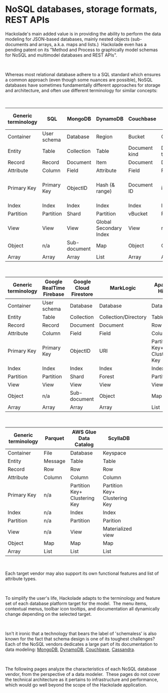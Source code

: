 # NoSQL databases, storage formats, REST APIs

Hackolade's main added value is in providing the ability to perform the data modeling for JSON-based databases, mainly nested objects (sub-documents and arrays, a.k.a. maps and lists.)&nbsp; Hackolade even has a pending patent on its "Method and Process to graphically model schemas for NoSQL and multimodel databases and REST APIs".

&nbsp;

Whereas most relational database adhere to a SQL standard which ensures a common approach (even though some nuances are possible), NoSQL databases have sometimes fundamentally different approaches for storage and architecture, and often use different terminology for similar concepts:

&nbsp;

| **Generic terminology** | **SQL** | **MongoDB** | **DynamoDB** | **Couchbase** | **Azure Cosmos DB** | **Elasticsearch** | **Datastax Cassandra** | **Apache HBase** |
| --- | --- | --- | --- | --- | --- | --- | --- | --- |
| Container | User schema | Database | Region | Bucket | Collection | Index | Keyspace | Namespace |
| Entity | Table | Collection | Table | Document kind | Document type | Type | Table | Table |
| Record | Record | Document | Item | Document | Document | Document | Row | Row |
| Attribute | Column | Field | Attribute | Field | Field | Field | Column | Column |
| Primary Key | Primary Key | ObjectID | Hash (\& range) | Document ID | id | id | Partition Key+ Clustering Key&nbsp; | Row Key |
| Index | Index | Index | Index | Index | Index | Index | Index | Index |
| Partition | Partition | Shard | Partition | vBucket | Partition | Shard | Partition | Shard |
| View | View | View | Global Secondary Index | View | n/a | Filtered alias | Materialized View | View |
| Object | n/a | Sub-document | Map | Object | Object | Object/Nested | Map | n/a |
| Array | Array | Array | List | Array | Array | Array | List | n/a |


&nbsp;

| **Generic terminology** | **Google RealTime Firebase** | **Google Cloud Firestore** | **MarkLogic** | **Apache Hive** | **Apache Avro** | **Couchbase Analytics** | **Goocle Cloud BigQuery** |
| --- | --- | --- | --- | --- | --- | --- | --- |
| Container | User schema | Database | Database | Database | Namespace | Dataverse | Dataset |
| Entity | Table | Collection | Collection/Directory | Table | Record | Dataset | Table |
| Record | Record | Document | Document | Row | n/a | Document | Record |
| Attribute | Column | Field | Field | Column | Field | Field | Field |
| Primary Key | Primary Key | ObjectID | URI | Partition Key+ Clustering Key&nbsp; | n/a | Document ID | n/a |
| Index | Index | Index | Index | Index | n/a | Index | n/a |
| Partition | Partition | Shard | Forest | Partition | n/a | n/a | Partition |
| View | View | View | View | View | n/a | n/a | View |
| Object | n/a | Sub-document | Object | Map | Record/map | Object | Record |
| Array | Array | Array | Array | List | Array/enum | Array | Array |


&nbsp;

| **Generic terminology** | **Parquet** | **AWS Glue Data Catalog** | **ScyllaDB** | &nbsp; | &nbsp; | &nbsp; | &nbsp; |
| --- | --- | --- | --- | --- | --- | --- | --- |
| Container | File | Database | Keyspace | &nbsp; | &nbsp; | &nbsp; | &nbsp; |
| Entity | Message | Table | Table | &nbsp; | &nbsp; | &nbsp; | &nbsp; |
| Record | Row | Row | Row | &nbsp; | &nbsp; | &nbsp; | &nbsp; |
| Attribute | Column | Column | Column | &nbsp; | &nbsp; | &nbsp; | &nbsp; |
| Primary Key | n/a | Partition Key+ Clustering Key&nbsp; | Partition Key+ Clustering Key&nbsp; | &nbsp; | &nbsp; | &nbsp; | &nbsp; |
| Index | n/a | Index | Index | &nbsp; | &nbsp; | &nbsp; | &nbsp; |
| Partition | n/a | Partition | Parition | &nbsp; | &nbsp; | &nbsp; | &nbsp; |
| View | n/a | View | Materialized view | &nbsp; | &nbsp; | &nbsp; | &nbsp; |
| Object | Map | Map | Map | &nbsp; | &nbsp; | &nbsp; | &nbsp; |
| Array | List | List | List | &nbsp; | &nbsp; | &nbsp; | &nbsp; |


&nbsp;

Each target vendor may also support its own functional features and list of attribute types.

&nbsp;

To simplify the user's life, Hackolade adapts to the terminology and feature set of each database platform target for the model.&nbsp; The menu items, contextual menus, toolbar icon tooltips, and documentation all dynamically change depending on the selected target.

&nbsp;

Isn't it ironic that a technology that bears the label of 'schemaless' is also known for the fact that schema design is one of its toughest challenges?&nbsp; Each of the NoSQL vendors dedicates a large part of its documentation to data modeling: [MongoDB](<https://docs.mongodb.com/manual/core/data-modeling-introduction/> "target=\"\_blank\""), [DynamoDB](<http://docs.aws.amazon.com/amazondynamodb/latest/developerguide/GuidelinesForTables.html> "target=\"\_blank\""), [Couchbase](<https://developer.couchbase.com/documentation/server/current/data-modeling/intro-data-modeling.html> "target=\"\_blank\""), [Cassandra](<http://docs.datastax.com/en/cql/3.3/cql/ddl/ddlCQLDataModelingTOC.html> "target=\"\_blank\"").

&nbsp;

The following pages analyze the characteristics of each NoSQL database vendor, from the perspective of a data modeler.&nbsp; These pages do not cover the technical architecture as it pertains to infrastructure and performance, which would go well beyond the scope of the Hackolade application.

